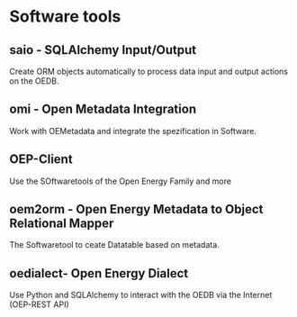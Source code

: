 # Software tools

## saio - SQLAlchemy Input/Output

Create ORM objects automatically to process data input and output actions on the OEDB.

## omi - Open Metadata Integration

Work with OEMetadata and integrate the spezification in Software.

## OEP-Client

Use the SOftwaretools of the Open Energy Family and more

## oem2orm - Open Energy Metadata to Object Relational Mapper

The Softwaretool to ceate Datatable based on metadata.

## oedialect- Open Energy Dialect

Use Python and SQLAlchemy to interact with the OEDB via the Internet (OEP-REST API)

